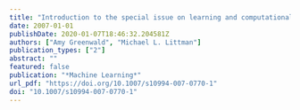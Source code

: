 ```yaml
---
title: "Introduction to the special issue on learning and computational game theory"
date: 2007-01-01
publishDate: 2020-01-07T18:46:32.204581Z
authors: ["Amy Greenwald", "Michael L. Littman"]
publication_types: ["2"]
abstract: ""
featured: false
publication: "*Machine Learning*"
url_pdf: "https://doi.org/10.1007/s10994-007-0770-1"
doi: "10.1007/s10994-007-0770-1"
---
```


